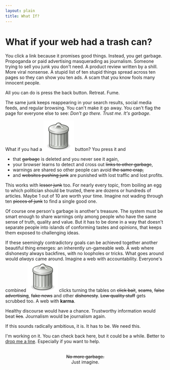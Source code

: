 ```yaml
---
layout: plain
title: What If?
---
```




# What if your web had a trash can?

You click a link because it promises good things. Instead, you get garbage. Propoganda or paid advertising masquerading as journalism. Someone trying to sell you junk you don't need. A product review written by a shill. More viral nonsense. A stupid list of ten stupid things spread across ten pages so they can show you ten ads. A scam that you know fools many innocent people.

All you can do is press the back button. Retreat. Fume.

The same junk keeps reappearing in your search results, social media feeds, and regular browsing. You can't make it go away. You can't flag the page for everyone else to see: *Don't go there. Trust me. It's garbage.*

What if you had a <span class="garbage-can">![a trash can](./images/garbage-can.svg)</span> button? You press it and

- that <del>garbage</del> is deleted and you never see it again,
- your browser learns to detect and cross out <del>links to other garbage</del>,
- warnings are shared so other people can avoid <del>the same crap<del>,
- and <del>websites pushing junk</del> are punished with lost traffic and lost profits.

This works with <del>lesser junk</del> too. For nearly every topic, from boiling an egg to which politician should be trusted, there are dozens or hundreds of articles. Maybe 1 out of 10 are worth your time. Imagine not wading through ten <del>pieces of junk</del> to find a single good one.

Of course one person's garbage is another's treasure. The system must be smart enough to share warnings only among people who have the same sense of truth, quality and value. But it has to be done in a way that doesn't separate people into islands of conforming tastes and opinions, that keeps them exposed to challenging ideas. 

If these seemingly contradictory goals can be achieved together another beautiful thing emerges: an inherently un-gameable web. A web where dishonesty always backfires, with no loopholes or tricks. What goes around would *always* came around. Imagine a web with accountability. Everyone's combined <span class="garbage-can">![a trash can](./images/garbage-can.svg)</span> clicks turning the tables on <del>click bait</del>, <del>scams</del>, <del>false advertising</del>, <del>fake news</del>  and other <del>dishonesty</del>. <del>Low quality stuff</del> gets scrubbed too. A web with **karma**. 

Healthy discourse would have a chance. Trustworthy information would beat <del>lies</del>. Journalism would be journalism again. 

If this sounds radically ambitious, it is. It has to be. We need this. 

I'm working on it. You can check back here, but it could be a while. Better to [drop me a line](mailto:whatif@commonkarma.org). Especially if you want to help.

<br>

<center><del>No more garbage.</del></center>

<center>Just imagine. </center>

